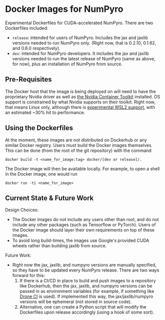 Docker Images for NumPyro
=========================

Experimental Dockerfiles for CUDA-accelerated NumPyro. There are two Dockerfiles included:

- `release`: intended for users of NumPyro. Includes the jax and jaxlib versions needed to run NumPyro only. (Right now, that is 0.2.10, 0.1.62, and 0.6.0 respectively).
- `dev`: intended for NumPyro developers. It includes the jax and jaxlib versions needed to run the latest release of NumPyro (same as above, for now), plus an installation of NumPyro from source.

## Pre-Requisites

The Docker host that the image is being deployed on will need to have the proprietary Nvidia driver as well as [the Nvidia Container Toolkit](https://github.com/NVIDIA/nvidia-docker) installed. OS support is constrained by what Nvidia supports on their toolkit. Right now, that means Linux only, although there is [experimental WSL2 support](https://docs.nvidia.com/cuda/wsl-user-guide/index.html#installing-wip), with an estimated ~30% hit to performance.

## Using the Dockerfiles

At the moment, these images are not distributed on Dockerhub or any similar Docker registry. Users must build the Docker images themselves. This can be done (from the root of the git repository) with the command

```
docker build -t <name_for_image:tag> docker/[dev or release]/.
```

The Docker image will then be available locally. For example, to open a shell in the Docker image, one would run

```
docker run -ti <name_for_image>
```

## Current State & Future Work

Design Choices:

- The Docker images do not include any users other than root, and do not include any other packages (such as Tensorflow or PyTorch). Users of the Docker image should layer their own requirements on top of these images.
- To avoid long build-times, the images use Google's provided CUDA wheels rather than building jaxlib from source.

Future Work:

- Right now the jax, jaxlib, and numpyro versions are manually specified, so they have to be updated every NumPyro release. There are two ways forward for this:
    1. If there is a CI/CD in place to build and push images to a repository like Dockerhub, then the jax, jaxlib, and numpyro versions can be passed in as environment variables (for example, if something like [Drone CI](http://plugins.drone.io/drone-plugins/drone-docker/) is used). If implemented this way, the jax/jaxlib/numpyro versions will be ephemeral (not stored in source code).
    2. Alternative, one can create a Python script that will modify the Dockerfiles upon release accordingly (using a hook of some sort).
